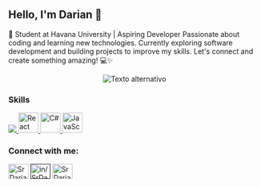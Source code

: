 ## Hello, I'm Darian 👋
🚀 Student at Havana University | Aspiring Developer
Passionate about coding and learning new technologies. Currently exploring software development and building projects to improve my skills. Let's connect and create something amazing! 💻✨

<div style="text-align:center;">
  <img src="https://media3.giphy.com/media/v1.Y2lkPTA1N2FjZWMydGhlam1xMzYzZDlvajJhaWtybmt4NmY3MXZ5NWd4bWV1bmRlcWlwaiZlcD12MV9naWZzX3NlYXJjaCZjdD1n/d9QiBcfzg64Io/giphy.gif" alt="Texto alternativo" />
</div>

<div>
<h3>Skills</h3> 
<a href="https://www.python.org" target="_blank"> <img src="https://img.icons8.com/color/48/000000/python.png"/> </a> 
<a href="https://reactjs.org" target="_blank"> <img src="https://img.icons8.com/color/48/000000/react-native.png" alt="React" width="40" height="40"/> </a>
<a href="https://dotnet.microsoft.com/languages/csharp" target="_blank"> <img src="https://img.icons8.com/color/48/000000/c-sharp-logo.png" alt="C#" width="40" height="40"/> </a>
<a href="https://developer.mozilla.org/en-US/docs/Web/JavaScript" target="_blank"> <img src="https://img.icons8.com/color/48/000000/javascript.png" alt="JavaScript" width="40" height="40"/> </a>
</div>


<h3 align="left">Connect with me:</h3>
<p align="left">
<a href="twitter.com/SrDariansito?s=09" target="blank"><img align="center" src="https://raw.githubusercontent.com/rahuldkjain/github-profile-readme-generator/master/src/images/icons/Social/twitter.svg" alt="SrDariansito" height="30" width="40" /></a>
<a href="" target="blank"><img align="center" src="https://raw.githubusercontent.com/rahuldkjain/github-profile-readme-generator/master/src/images/icons/Social/linked-in-alt.svg" alt="in/SrDariansito" height="30" width="40" /></a>
<a href="https://www.instagram.com/srdariansito/" target="blank"><img align="center" src="https://raw.githubusercontent.com/rahuldkjain/github-profile-readme-generator/master/src/images/icons/Social/instagram.svg" alt="SrDariansito" height="30" width="40" /></a>
</p>



